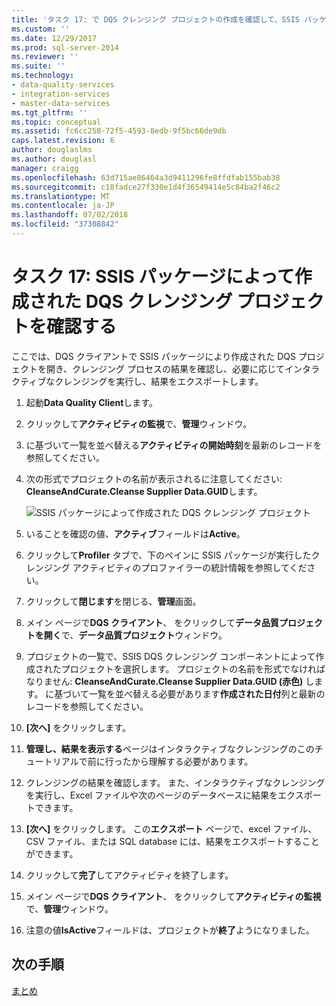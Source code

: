 ```yaml
---
title: 'タスク 17: で DQS クレンジング プロジェクトの作成を確認して、SSIS パッケージ |Microsoft Docs'
ms.custom: ''
ms.date: 12/29/2017
ms.prod: sql-server-2014
ms.reviewer: ''
ms.suite: ''
ms.technology:
- data-quality-services
- integration-services
- master-data-services
ms.tgt_pltfrm: ''
ms.topic: conceptual
ms.assetid: fc6cc258-72f5-4593-8edb-9f5bc66de9db
caps.latest.revision: 6
author: douglaslms
ms.author: douglasl
manager: craigg
ms.openlocfilehash: 63d715ae86464a3d9411296fe8ffdfab155bab38
ms.sourcegitcommit: c18fadce27f330e1d4f36549414e5c84ba2f46c2
ms.translationtype: MT
ms.contentlocale: ja-JP
ms.lasthandoff: 07/02/2018
ms.locfileid: "37308842"
---
```

# <a name="task-17-reviewing-dqs-cleansing-project-created-by-the-ssis-package"></a>タスク 17: SSIS パッケージによって作成された DQS クレンジング プロジェクトを確認する
  ここでは、DQS クライアントで SSIS パッケージにより作成された DQS プロジェクトを開き、クレンジング プロセスの結果を確認し、必要に応じてインタラクティブなクレンジングを実行し、結果をエクスポートします。  
  
1.  起動**Data Quality Client**します。  
  
2.  クリックして**アクティビティの監視**で、**管理**ウィンドウ。  
  
3.  に基づいて一覧を並べ替える**アクティビティの開始時刻**を最新のレコードを参照してください。  
  
4.  次の形式でプロジェクトの名前が表示されるに注意してください: **CleanseAndCurate.Cleanse Supplier Data.GUID**します。  
  
     ![SSIS パッケージによって作成された DQS クレンジング プロジェクト](../../2014/tutorials/media/et-reviewingdqscpcreatedbythessispackage.jpg "SSIS パッケージによって作成された DQS クレンジング プロジェクト")  
  
5.  いることを確認の値、**アクティブ**フィールドは**Active**。  
  
6.  クリックして**Profiler**  タブで、下のペインに SSIS パッケージが実行したクレンジング アクティビティのプロファイラーの統計情報を参照してください。  
  
7.  クリックして**閉じます**を閉じる、**管理**画面。  
  
8.  メイン ページで**DQS クライアント**、 をクリックして**データ品質プロジェクトを開く**で、**データ品質プロジェクト**ウィンドウ。  
  
9. プロジェクトの一覧で、SSIS DQS クレンジング コンポーネントによって作成されたプロジェクトを選択します。 プロジェクトの名前を形式でなければなりません: **CleanseAndCurate.Cleanse Supplier Data.GUID (赤色)** します。 に基づいて一覧を並べ替える必要があります**作成された日付**列と最新のレコードを参照してください。  
  
10. **[次へ]** をクリックします。  
  
11. **管理し、結果を表示する**ページはインタラクティブなクレンジングのこのチュートリアルで前に行ったから理解する必要があります。  
  
12. クレンジングの結果を確認します。 また、インタラクティブなクレンジングを実行し、Excel ファイルや次のページのデータベースに結果をエクスポートできます。  
  
13. **[次へ]** をクリックします。 この**エクスポート** ページで、excel ファイル、CSV ファイル、または SQL database には、結果をエクスポートすることができます。  
  
14. クリックして**完了**してアクティビティを終了します。  
  
15. メイン ページで**DQS クライアント**、 をクリックして**アクティビティの監視**で、**管理**ウィンドウ。  
  
16. 注意の値**IsActive**フィールドは、プロジェクトが**終了**ようになりました。  
  
## <a name="next-step"></a>次の手順  
 [まとめ](../../2014/tutorials/conclusion.md)  
  
  
